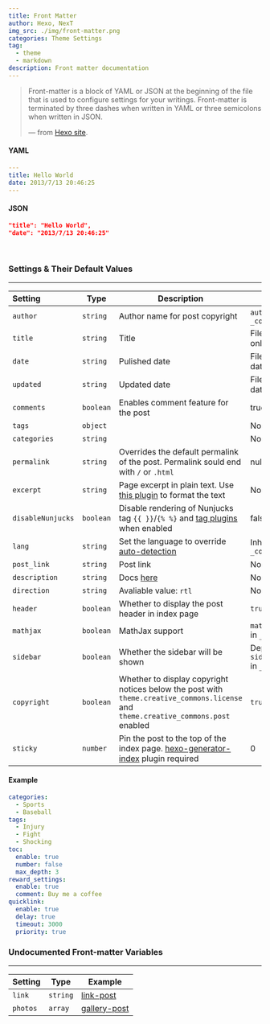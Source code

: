 ```yaml
---
title: Front Matter
author: Hexo, NexT
img_src: ./img/front-matter.png
categories: Theme Settings
tag:
  - theme
  - markdown
description: Front matter documentation
---
```


> Front-matter is a block of YAML or JSON at the beginning of the file that is used to configure settings for your writings. Front-matter is terminated by three dashes when written in YAML or three semicolons when written in JSON.
>
> — from [Hexo site](https://hexo.io/docs/front-matter).

#### YAML

```yml
---
title: Hello World
date: 2013/7/13 20:46:25
---
```

#### JSON

```json
"title": "Hello World",
"date": "2013/7/13 20:46:25"
```

<br>

### Settings & Their Default Values

---

| Setting           | Type      | Description                                                  | Default                                       |
| :---------------- | --------- | ------------------------------------------------------------ | --------------------------------------------- |
| `author`          | `string`  | Author name for post copyright                               | `author` in Hexo `_config.yml`                |
| `title`           | `string`  | Title                                                        | Filename (post only)                          |
| `date`            | `string`  | Pulished date                                                | File created date                             |
| `updated`         | `string`  | Updated date                                                 | File updated date                             |
| `comments`        | `boolean` | Enables comment feature for the post                         | true                                          |
| `tags`            | `object`  |                                                              | None                                          |
| `categories`      | `string`  |                                                              | None                                          |
| `permalink`       | `string`  | Overrides the default permalink of the post. Permalink sould end with `/` or `.html` | null                                          |
| `excerpt`         | `string`  | Page excerpt in plain text. Use [this plugin](https://hexo.io/docs/tag-plugins#Post-Excerpt) to format the text | None                                          |
| `disableNunjucks` | `boolean` | Disable rendering of Nunjucks tag `{{ }}`/`{% %}` and [tag plugins](https://hexo.io/docs/tag-plugins) when enabled | false                                         |
| `lang`            | `string`  | Set the language to override [auto-detection](https://hexo.io/docs/internationalization#Path) | Inherited from `_config.yml`                  |
| `post_link`       | `string`  | Post link                                                    | None                                          |
| `description`     | `string`  | Docs [here](https://theme-next.js.org/docs/theme-settings/posts.html#Preamble-Text) | None                                          |
| `direction`       | `string`  | Avaliable value: `rtl`                                       | None                                          |
| `header`          | `boolean` | Whether to display the post header in index page             | `true`                                        |
| `mathjax`         | `boolean` | MathJax support                                              | `math.every_page` in `_config.yml`            |
| `sidebar`         | `boolean` | Whether the sidebar will be shown                            | Depends on `sidebar.display` in `_config.yml` |
| `copyright`       | `boolean` | Whether to display copyright notices below the post with `theme.creative_commons.license` and `theme.creative_commons.post` enabled | `true`                                        |
| `sticky`          | `number`  | Pin the post to the top of the index page. [hexo-generator-index](https://github.com/hexojs/hexo-generator-index) plugin required | 0                                             |

#### Example

```yaml
categories:
  - Sports
  - Baseball
tags:
  - Injury
  - Fight
  - Shocking
toc:
  enable: true
  number: false
  max_depth: 3
reward_settings:
  enable: true
  comment: Buy me a coffee
quicklink:
  enable: true
  delay: true
  timeout: 3000
  priority: true
```

### Undocumented Front-matter Variables

---

| Setting  | Type     | Example                                                      |
| :------- | -------- | ------------------------------------------------------------ |
| `link`   | `string` | [link-post](https://github.com/hexojs/hexo-theme-unit-test/blob/master/source/_posts/link-post.md) |
| `photos` | `array`  | [gallery-post](https://github.com/hexojs/hexo-theme-unit-test/blob/master/source/_posts/gallery-post.md) |
